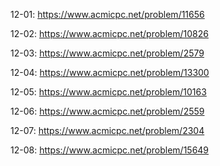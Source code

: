 12-01: <https://www.acmicpc.net/problem/11656> 

12-02: <https://www.acmicpc.net/problem/10826> 

12-03: <https://www.acmicpc.net/problem/2579> 

12-04: <https://www.acmicpc.net/problem/13300> 

12-05: <https://www.acmicpc.net/problem/10163> 

12-06: <https://www.acmicpc.net/problem/2559> 

12-07: <https://www.acmicpc.net/problem/2304> 

12-08: <https://www.acmicpc.net/problem/15649> 

